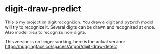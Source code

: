 # digit-draw-predict

This is my project on digit recognition. You draw a digit and pytorch model will try to recognize it. Several digits can be drawn and recognized at once. Also model tries to recognize non-digits.

This version is no longer working, here is the actual version:
https://huggingface.co/spaces/Artgor/digit-draw-detect
